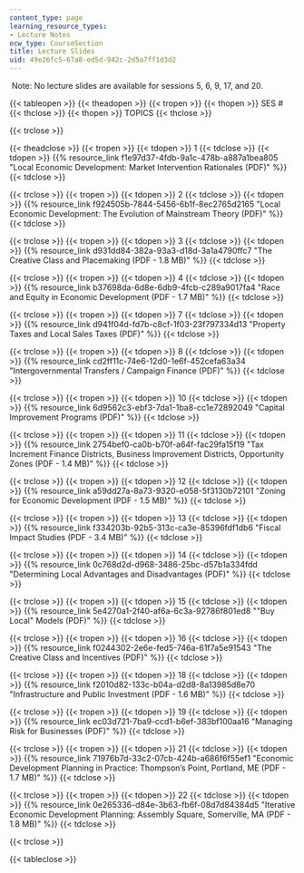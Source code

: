 ```yaml
---
content_type: page
learning_resource_types:
- Lecture Notes
ocw_type: CourseSection
title: Lecture Slides
uid: 49e26fc5-67a8-ed5d-942c-2d5a7ff1d3d2
---
```


 Note: No lecture slides are available for sessions 5, 6, 9, 17, and 20.

{{< tableopen >}}
{{< theadopen >}}
{{< tropen >}}
{{< thopen >}}
SES #
{{< thclose >}}
{{< thopen >}}
TOPICS
{{< thclose >}}

{{< trclose >}}

{{< theadclose >}}
{{< tropen >}}
{{< tdopen >}}
1
{{< tdclose >}}
{{< tdopen >}}
{{% resource_link f1e97d37-4fdb-9a1c-478b-a887a1bea805 "Local Economic Development: Market Intervention Rationales (PDF)" %}}
{{< tdclose >}}

{{< trclose >}}
{{< tropen >}}
{{< tdopen >}}
2
{{< tdclose >}}
{{< tdopen >}}
{{% resource_link f924505b-7844-5456-6b1f-8ec2765d2165 "Local Economic Development: The Evolution of Mainstream Theory (PDF)" %}}
{{< tdclose >}}

{{< trclose >}}
{{< tropen >}}
{{< tdopen >}}
3
{{< tdclose >}}
{{< tdopen >}}
{{% resource_link d931dd84-382a-93a3-d18d-3a1a4790ffc7 "The Creative Class and Placemaking (PDF - 1.8 MB)" %}}
{{< tdclose >}}

{{< trclose >}}
{{< tropen >}}
{{< tdopen >}}
4
{{< tdclose >}}
{{< tdopen >}}
{{% resource_link b37698da-6d8e-6db9-4fcb-c289a9017fa4 "Race and Equity in Economic Development (PDF - 1.7 MB)" %}}
{{< tdclose >}}

{{< trclose >}}
{{< tropen >}}
{{< tdopen >}}
7
{{< tdclose >}}
{{< tdopen >}}
{{% resource_link d941f04d-fd7b-c8cf-1f03-23f797334d13 "Property Taxes and Local Sales Taxes (PDF)" %}}
{{< tdclose >}}

{{< trclose >}}
{{< tropen >}}
{{< tdopen >}}
8
{{< tdclose >}}
{{< tdopen >}}
{{% resource_link cd2ff11c-74e6-12d0-1e6f-452cefa63a34 "Intergovernmental Transfers / Campaign Finance (PDF)" %}}
{{< tdclose >}}

{{< trclose >}}
{{< tropen >}}
{{< tdopen >}}
10
{{< tdclose >}}
{{< tdopen >}}
{{% resource_link 6d9562c3-ebf3-7da1-1ba8-cc1e72892049 "Capital Improvement Programs (PDF)" %}}
{{< tdclose >}}

{{< trclose >}}
{{< tropen >}}
{{< tdopen >}}
11
{{< tdclose >}}
{{< tdopen >}}
{{% resource_link 2754bef0-ca0b-b70f-a64f-fac29fa15f19 "Tax Increment Finance Districts, Business Improvement Districts, Opportunity Zones (PDF - 1.4 MB)" %}}
{{< tdclose >}}

{{< trclose >}}
{{< tropen >}}
{{< tdopen >}}
12
{{< tdclose >}}
{{< tdopen >}}
{{% resource_link a59dd27a-8a73-9320-e058-5f3130b72101 "Zoning for Economic Development (PDF - 1.5 MB)" %}}
{{< tdclose >}}

{{< trclose >}}
{{< tropen >}}
{{< tdopen >}}
13
{{< tdclose >}}
{{< tdopen >}}
{{% resource_link f334203b-92b5-313c-ca3e-85396fdf1db6 "Fiscal Impact Studies (PDF - 3.4 MB)" %}}
{{< tdclose >}}

{{< trclose >}}
{{< tropen >}}
{{< tdopen >}}
14
{{< tdclose >}}
{{< tdopen >}}
{{% resource_link 0c768d2d-d968-3486-25bc-d57b1a334fdd "Determining Local Advantages and Disadvantages (PDF)" %}}
{{< tdclose >}}

{{< trclose >}}
{{< tropen >}}
{{< tdopen >}}
15
{{< tdclose >}}
{{< tdopen >}}
{{% resource_link 5e4270a1-2f40-af6a-6c3a-92786f801ed8 "\"Buy Local\" Models (PDF)" %}}
{{< tdclose >}}

{{< trclose >}}
{{< tropen >}}
{{< tdopen >}}
16
{{< tdclose >}}
{{< tdopen >}}
{{% resource_link f0244302-2e6e-fed5-746a-61f7a5e91543 "The Creative Class and Incentives (PDF)" %}}
{{< tdclose >}}

{{< trclose >}}
{{< tropen >}}
{{< tdopen >}}
18
{{< tdclose >}}
{{< tdopen >}}
{{% resource_link f2010d82-133c-b04a-d2d8-8a13985d8e70 "Infrastructure and Public Investment (PDF - 1.6 MB)" %}}
{{< tdclose >}}

{{< trclose >}}
{{< tropen >}}
{{< tdopen >}}
19
{{< tdclose >}}
{{< tdopen >}}
{{% resource_link ec03d721-7ba9-ccd1-b6ef-383bf100aa16 "Managing Risk for Businesses (PDF)" %}}
{{< tdclose >}}

{{< trclose >}}
{{< tropen >}}
{{< tdopen >}}
21
{{< tdclose >}}
{{< tdopen >}}
{{% resource_link 71976b7d-33c2-07cb-424b-a686f6f55ef1 "Economic Development Planning in Practice: Thompson’s Point, Portland, ME (PDF - 1.7 MB)" %}}
{{< tdclose >}}

{{< trclose >}}
{{< tropen >}}
{{< tdopen >}}
22
{{< tdclose >}}
{{< tdopen >}}
{{% resource_link 0e265336-d84e-3b63-fb6f-08d7d84384d5 "Iterative Economic Development Planning: Assembly Square, Somerville, MA (PDF - 1.8 MB)" %}}
{{< tdclose >}}

{{< trclose >}}

{{< tableclose >}}